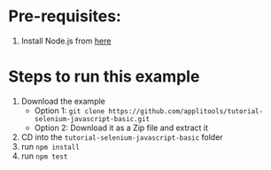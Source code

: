 # Pre-requisites:

1. Install Node.js from [here](https://nodejs.org/en/)

# Steps to run this example

1. Download the example
    * Option 1: `git clone https://github.com/applitools/tutorial-selenium-javascript-basic.git`
    * Option 2: Download it as a Zip file and extract it
2. CD into the `tutorial-selenium-javascript-basic` folder
3. run `npm install`
4. run `npm test`